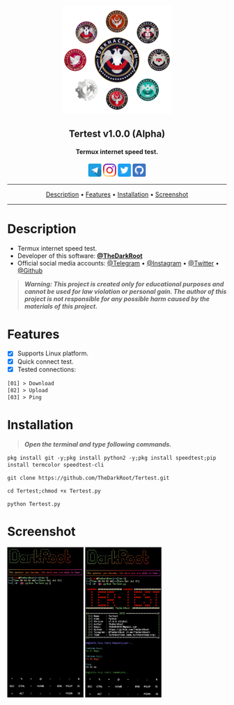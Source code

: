 <p align="center"><a href="https://turkhackteam.org"><img src="https://raw.githubusercontent.com/TheDarkRoot/FileStore/master/Images/TheDarkRoot/Banner.png" width="250"></a></p>
<h2 align="center"><b>Tertest v1.0.0 (Alpha)</b></h2>
<h4 align="center">Termux internet speed test.</h4>
</p>
<p align="center"><a href="center"><a href="https://t.me/TheDarkRoot"><img src="https://raw.githubusercontent.com/TheDarkRoot/FileStore/master/Images/TheDarkRoot/Telegram.png" width="30"></a>     <a href="center"><a href="https://instagram.com/TheDarkRoot"><img src="https://raw.githubusercontent.com/TheDarkRoot/FileStore/master/Images/TheDarkRoot/Instagram.png" width="30"></a>     <a href="center"><a href="https://twitter.com/TDarkRoot"><img src="https://raw.githubusercontent.com/TheDarkRoot/FileStore/master/Images/TheDarkRoot/Twitter.png" width="30"></a>     <a href="https://github.com/CiKu370/hash-generator"><img src="https://raw.githubusercontent.com/TheDarkRoot/FileStore/master/Images/TheDarkRoot/Github.png" width="30"></a></p>
</p>
<hr>
<p align="center"><a href="#Description">Description</a> &bull; <a href="#Features">Features</a> &bull; <a href="#Installation">Installation</a> &bull; <a href="#Screenshot">Screenshot</a></p>
<hr>


# Description

- Termux internet speed test.
- Developer of this software: **[@TheDarkRoot](https://github.com/TheDarkRoot)**
- Official social media accounts: [@Telegram](https://t.me/TheDarkRoot) &bull; [@Instagram](https://instagram.com/TheDarkRoot) &bull; [@Twitter](https://twitter.com/TDarkRoot) &bull; [@Github](https://github.com/TheDarkRoot)

> ***Warning: This project is created only for educational purposes and cannot be used for law violation or personal gain.
The author of this project is not responsible for any possible harm caused by the materials of this project.***

# Features

- [x] Supports Linux platform.
- [x] Quick connect test.
- [x] Tested connections:
```
[01] > Download
[02] > Upload
[03] > Ping
```

# Installation

> ***Open the terminal and type following commands.***
```
pkg install git -y;pkg install python2 -y;pkg install speedtest;pip install termcolor speedtest-cli
```
```
git clone https://github.com/TheDarkRoot/Tertest.git
```
```
cd Tertest;chmod +x Tertest.py
```
```
python Tertest.py
```

# Screenshot

[<img src="https://raw.githubusercontent.com/TheDarkRoot/FileStore/master/Images/TheDarkRoot/Screenrecords/Tertest%2001.gif" width=175>](https://raw.githubusercontent.com/TheDarkRoot/FileStore/master/Images/TheDarkRoot/Screenrecords/Tertest%2001.gif)
[<img src="https://raw.githubusercontent.com/TheDarkRoot/FileStore/master/Images/TheDarkRoot/Screenshots/Tertest%2001.png" width=175>](https://raw.githubusercontent.com/TheDarkRoot/FileStore/master/Images/TheDarkRoot/Screenshots/Tertest%2001.png)
